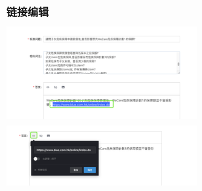 # 链接编辑

![&#x7F16;&#x8F91;&#x7B54;&#x6848;&#xFF0C;&#x653E;&#x5165;&#x94FE;&#x63A5;&#xFF0C;&#x9009;&#x4E2D;&#x94FE;&#x63A5;](../../.gitbook/assets/image.png)

![&#x70B9;&#x51FB;&#x94FE;&#x63A5;&#x7EF4;&#x62A4;&#x7A97;&#x53E3;&#xFF0C;&#x8F93;&#x5165;&#x94FE;&#x63A5;&#xFF0C;&#x70B9;&#x51FB;&#x5728;&#x65B0;&#x7A97;&#x53E3;&#x6253;&#x5F00;](../../.gitbook/assets/image%20%281%29.png)

